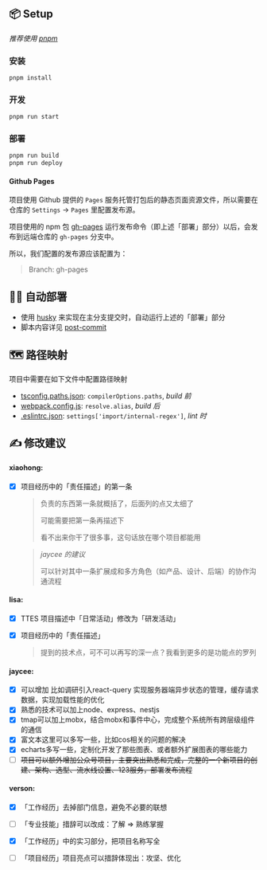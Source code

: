 ## 📦 Setup

*推荐使用 [pnpm](https://pnpm.io/zh/installation)*

### 安装
```bash
pnpm install
```
### 开发
```bash
pnpm run start
```
### 部署
```bash
pnpm run build
pnpm run deploy
```
#### Github Pages

项目使用 Github 提供的 `Pages` 服务托管打包后的静态页面资源文件，所以需要在仓库的 `Settings` -> `Pages` 里配置发布源。

项目使用的 npm 包 [gh-pages](https://www.npmjs.com/package/gh-pages) 运行发布命令（即上述「部署」部分）以后，会发布到远端仓库的 `gh-pages` 分支中。

所以，我们配置的发布源应该配置为：

> Branch: gh-pages

## 👨‍🔧 自动部署

- 使用 [husky](https://typicode.github.io/husky) 来实现在主分支提交时，自动运行上述的「部署」部分
- 脚本内容详见 [post-commit](./.husky/post-commit)

## 🗺️ 路径映射

项目中需要在如下文件中配置路径映射

- [tsconfig.paths.json](https://www.typescriptlang.org/tsconfig#paths): `compilerOptions.paths`, *build 前*
- [webpack.config.js](https://webpack.docschina.org/configuration/resolve#resolvealias): `resolve.alias`, *build 后*
- [.eslintrc.json](https://github.com/import-js/eslint-plugin-import#importinternal-regex): `settings['import/internal-regex']`, *lint 时*

## ✍️ 修改建议

#### xiaohong:

- [x] 项目经历中的「责任描述」的第一条

  > 负责的东西第一条就概括了，后面列的点又太细了
  > 
  > 可能需要把第一条再描述下
  > 
  > 看不出来你干了很多事，这句话放在哪个项目都能用
  
  > *jaycee 的建议*
  > 
  > 可以针对其中一条扩展成和多方角色（如产品、设计、后端）的协作沟通流程

#### lisa:

- [x] TTES 项目描述中「日常活动」修改为「研发活动」

- [x] 项目经历中的「责任描述」

  > 提到的技术点，可不可以再写的深一点？我看到更多的是功能点的罗列

#### jaycee:

- [x] 可以增加 比如调研引入react-query 实现服务器端异步状态的管理，缓存请求数据，实现加载性能的优化
- [x]  熟悉的技术可以加上node、express、nestjs
- [x] tmap可以加上mobx，结合mobx和事件中心，完成整个系统所有跨层级组件的通信
- [x] 富文本这里可以多写一些，比如cos相关的问题的解决
- [x] echarts多写一些，定制化开发了那些图表、或者额外扩展图表的哪些能力
- [ ] ~~项目可以额外增加公众号项目，主要突出熟悉和完成，完整的一个新项目的创建、架构、选型、流水线设置、123服务，部署发布流程~~

#### verson:

- [x] 「工作经历」去掉部门信息，避免不必要的联想
- [ ] 「专业技能」措辞可以改成：了解 => 熟练掌握
- [x] 「工作经历」中的实习部分，把项目名称写全
- [ ] 「项目经历」项目亮点可以措辞体现出：攻坚、优化

